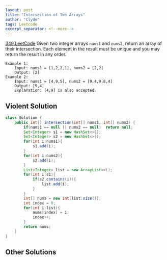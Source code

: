 ```yaml
---
layout: post
title: "Intersection of Two Arrays"
author: "Clyde"
tags: Leetcode
excerpt_separator: <!--more-->
---
```


[349.LeetCode](https://leetcode.cn/problems/intersection-of-two-arrays) Given two integer arrays `nums1` and `nums2`, return an array of their intersection. Each element in the result must be unique and you may return the result in any order.<!--more-->

```
Example 1:
	Input: nums1 = [1,2,2,1], nums2 = [2,2]
	Output: [2]
Example 2:
	Input: nums1 = [4,9,5], nums2 = [9,4,9,8,4]
	Output: [9,4]
	Explanation: [4,9] is also accepted.
```
## Violent Solution

```java
class Solution {
    public int[] intersection(int[] nums1, int[] nums2) {
        if(nums1 == null || nums2 == null)  return null;
        Set<Integer> s1 = new HashSet<>();
        Set<Integer> s2 = new HashSet<>();
        for(int i:nums1){
            s1.add(i);
        }
        for(int i:nums2){
            s2.add(i);
        }
        List<Integer> list = new ArrayList<>();
        for(int i:s1){
            if(s2.contains(i)){
                list.add(i);
            }
        }
        int[] nums = new int[list.size()];
        int index = 0;
        for(int i:list){
            nums[index] = i;
            index++;
        }
        return nums;
    }
}
```

## Other Solutions

